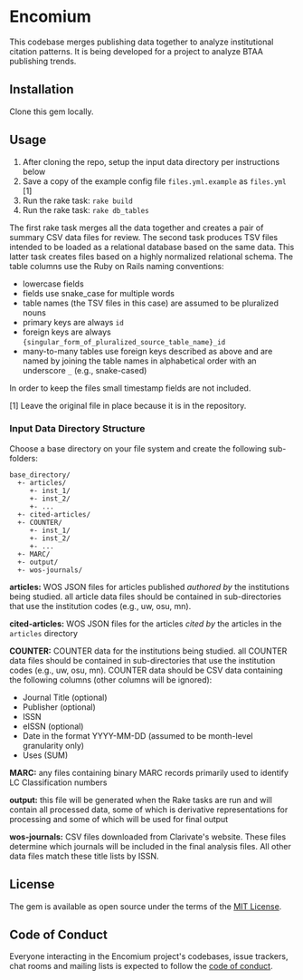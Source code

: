 # Encomium

This codebase merges publishing data together to analyze institutional citation patterns. It is being developed for a project to analyze BTAA publishing trends.

## Installation

Clone this gem locally.

## Usage

1. After cloning the repo, setup the input data directory per instructions below
2. Save a copy of the example config file `files.yml.example` as `files.yml` [1]
3. Run the rake task: `rake build`
4. Run the rake task: `rake db_tables`

The first rake task merges all the data together and creates a pair of summary CSV data files for review. The second task produces TSV files intended to be loaded as a relational database based on the same data. This latter task creates files based on a highly normalized relational schema. The table columns use the Ruby on Rails naming conventions:

* lowercase fields
* fields use snake_case for multiple words
* table names (the TSV files in this case) are assumed to be pluralized nouns
* primary keys are always `id`
* foreign keys are always `{singular_form_of_pluralized_source_table_name}_id`
* many-to-many tables use foreign keys described as above and are named by joining the table names in alphabetical order with an underscore `_` (e.g., snake-cased)

In order to keep the files small timestamp fields are not included.

[1] Leave the original file in place because it is in the repository.

### Input Data Directory Structure

Choose a base directory on your file system and create the following sub-folders:

```
base_directory/
  +- articles/
     +- inst_1/
     +- inst_2/
     +- ...
  +- cited-articles/
  +- COUNTER/
     +- inst_1/
     +- inst_2/
     +- ...
  +- MARC/
  +- output/
  +- wos-journals/
```

**articles:** WOS JSON files for articles published *authored by* the institutions being studied. all article data files should be contained in sub-directories that use the institution codes (e.g., uw, osu, mn).

**cited-articles:** WOS JSON files for the articles *cited by* the articles in the `articles` directory

**COUNTER:** COUNTER data for the institutions being studied. all COUNTER data files should be contained in sub-directories that use the institution codes (e.g., uw, osu, mn). COUNTER data should be CSV data containing the following columns (other columns will be ignored):

* Journal Title (optional)
* Publisher (optional)
* ISSN
* eISSN (optional)
* Date in the format YYYY-MM-DD (assumed to be month-level granularity only)
* Uses (SUM)

**MARC:** any files containing binary MARC records primarily used to identify LC Classification numbers

**output:** this file will be generated when the Rake tasks are run and will contain all processed data, some of which is derivative representations for processing and some of which will be used for final output

**wos-journals:** CSV files downloaded from Clarivate's website. These files determine which journals will be included in the final analysis files. All other data files match these title lists by ISSN.

## License

The gem is available as open source under the terms of the [MIT License](https://opensource.org/licenses/MIT).

## Code of Conduct

Everyone interacting in the Encomium project's codebases, issue trackers, chat rooms and mailing lists is expected to follow the [code of conduct](https://github.com/[USERNAME]/encomium/blob/master/CODE_OF_CONDUCT.md).
